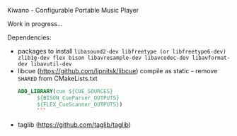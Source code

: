 Kiwano - Configurable Portable Music Player

Work in progress...

Dependencies:
* packages to install `libasound2-dev libfreetype (or libfreetype6-dev) zlib1g-dev flex bison libavresample-dev libavcodec-dev libavformat-dev libavutil-dev`
* libcue (https://github.com/lipnitsk/libcue)
  compile as static - remove `SHARED` from CMakeLists.txt
  ```cmake
  ADD_LIBRARY(cue ${CUE_SOURCES}
        ${BISON_CueParser_OUTPUTS}
        ${FLEX_CueScanner_OUTPUTS})
        ```
* taglib (https://github.com/taglib/taglib)